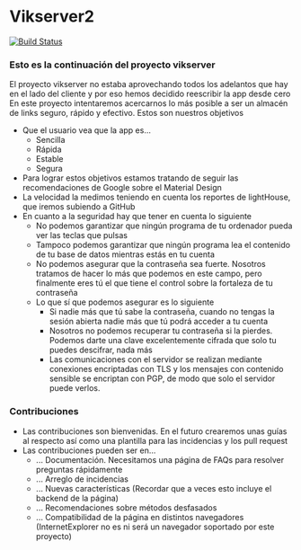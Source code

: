 # Vikserver2
[![Build Status](https://travis-ci.org/vikserver/vikserver2.svg?branch=master)](https://travis-ci.org/vikserver/vikserver2)

### Esto es la continuación del proyecto vikserver
El proyecto vikserver no estaba aprovechando todos los adelantos que hay en el lado del cliente y por eso hemos decidido reescribir la app desde cero
En este proyecto intentaremos acercarnos lo más posible a ser un almacén de links seguro, rápido y efectivo. 
Estos son nuestros objetivos
- Que el usuario vea que la app es...
  - Sencilla
  - Rápida
  - Estable
  - Segura
- Para lograr estos objetivos estamos tratando de seguir las recomendaciones de Google sobre el Material Design
- La velocidad la medimos teniendo en cuenta los reportes de lightHouse, que iremos subiendo a GitHub
- En cuanto a la seguridad hay que tener en cuenta lo siguiente
  - No podemos garantizar que ningún programa de tu ordenador pueda ver las teclas que pulsas
  - Tampoco podemos garantizar que ningún programa lea el contenido de tu base de datos mientras estás en tu cuenta
  - No podemos asegurar que la contraseña sea fuerte. Nosotros tratamos de hacer lo más que podemos en este campo, pero finalmente eres tú el que tiene el control sobre la fortaleza de tu contraseña
  - Lo que sí que podemos asegurar es lo siguiente
    - Si nadie más que tú sabe la contraseña, cuando no tengas la sesión abierta nadie más que tú podrá acceder a tu cuenta
    - Nosotros no podemos recuperar tu contraseña si la pierdes. Podemos darte una clave excelentemente cifrada que solo tu puedes descifrar, nada más
    - Las comunicaciones con el servidor se realizan mediante conexiones encriptadas con TLS y los mensajes con contenido sensible se encriptan con PGP, de modo que solo el servidor puede verlos.

### Contribuciones
- Las contribuciones son bienvenidas. En el futuro crearemos unas guías al respecto así como una plantilla para las incidencias y los pull request
- Las contribuciones pueden ser en...
  - ... Documentación. Necesitamos una página de FAQs para resolver preguntas rápidamente
  - ... Arreglo de incidencias
  - ... Nuevas características (Recordar que a veces esto incluye el backend de la página)
  - ... Recomendaciones sobre métodos desfasados
  - ... Compatibilidad de la página en distintos navegadores (InternetExplorer no es ni será un navegador soportado por este proyecto)

